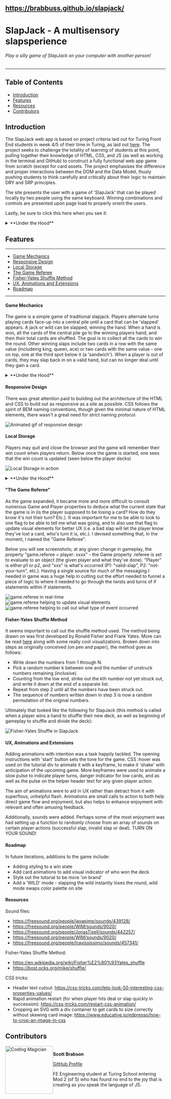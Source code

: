 https://brabbuss.github.io/slapjack/
---
# SlapJack - A multisensory slapsperience
###### Play a silly game of SlapJack on your computer with another person!


---
## Table of Contents
* [Introduction](#introduction)
* [Features](#features)
* [Resources](#resources)
* [Contributors](#contributors)

## Introduction
The SlapJack web app is based on project criteria laid out for Turing Front End students in week 4/5 of their time in Turing, as laid out [here](https://frontend.turing.io/projects/module-1/slapjack.html). The project seeks to challenge the totality of learning of students at this point, pulling together their knowledge of HTML, CSS, and JS (as well as working in the terminal and GitHub) to construct a fully functional web app game from scratch (except for card assets. The project emphasises the difference and proper interactions between the DOM and the Data Model, thusly pushing students to think carefully and critically about their logic to maintain DRY and SRP principles.

The site presents the user with a game of 'SlapJack' that can be played locally by two people using the same keyboard. Winning combinations and controls are presented upon page load to properly orient the users. 

Lastly, be sure to click this here when you see it:
<details>
  <summary>**Under the Hood**</summary>
There's more info under here about the functionality being described!
</details>

## Features
---
* [Game Mechanics](#game-mechanics)
* [Responsive Design](#responsive-design)
* [Local Storage](#local-storage)
* [The Game Referee](#the-game-referee)
* [Fisher-Yates Shuffle Method](#fisher-yates-shuffle-method)
* [UX, Animations and Extensions](#ux-animations-and-extensions)
* [Roadmap](#roadmap)
---

#### Game Mechanics
The game is a simple game of traditional slapjack. Players alternate turns playing cards face-up into a central pile until a card that can be 'slapped' appears. A jack or wild can be slapped, winning the hand. When a hand is won, all the cards of the central pile go to the winning players hand, and then their total cards are shuffled. The goal is to collect all the cards to win the round. Other winning slaps include two cards in a row with the same value (includeing king, queen, ace) or two cards with the same value - one on top, one at the third spot below it (a 'sandwich'). When a player is out of cards, they may slap back in on a valid hand, but can no longer deal until they gain a card.

<details>
  <summary>**Under the Hood**</summary>
A host of logic discussed further below powers this web app. Players interact with the game via keypresses - these key presses are attached to an event listener which in turn will create a keyboard event object. This object is passed to the nexessary functions to derive the information we need to help play proceed. Upon keypress, a cascade of functions is called and checked against various flags within the Player and Game classes.
</details>

#### Responsive Design
There was great attention paid to building out the architecture of the HTML and CSS to build out as responsive as a site as possible. CSS follows the spirit of BEM naming conventions, though given the minimal nature of HTML elements, there wasn't a great need for strict naming protocol. 

![Animated gif of responsive design](https://media.giphy.com/media/OWdn6RoN7IGsO56KKq/giphy.gif)

#### Local Storage
Players may quit and close the browser and the game will remember their win count when players return. Below once the game is started, one sees that the win count is updated (seen below the player decks)

![Local Storage in action](https://media.giphy.com/media/7R92FBF3w9yg2iqO53/giphy.gif)

<details>
  <summary>**Under the Hood**</summary>
The Game class contains a property that is an array that will contain players' current win count. That array is updated via a Player method which is called once a round has been won. At that same moment, a Game method is called to push that array to local storage with the aid of JSON stringify. To retrieve game data, a game method is called upon clicking 'start' when visiting the page after a refresh. If that method detects stored game data, the array containing the win count will be updated and the visual elements will then be updated. If there is no data detected, the win count array will be set to zero (technically undefined - an empty array). 
</details>

#### "The Game Referee"
As the game expanded, it became more and more difficult to consult numerous Game and Player properties to deduce what the current state that the game is in (is the player supposed to be losing a card? How do they know it's not their turn? Etc.). It was important for me to be able to look to one flag to be able to tell me what was going, and to also use that flag to update visual elements for better UX (i.e. a bad slap will let the player know they've lost a card, who's turn it is, etc.). I devised something that, in the moment, I named the "Game Referee". 

Below you will see screenshots; at any given change in gameplay, the property "game.referee = player: xxxx" - the Game property .referee is set to evaluate to an object (the given player and what they've done). "Player" is either p1 or p2, and "xxx" is what's occurred (P1: "valid-slap", P2: "not-your-turn", etc.). Having a single source for much of the messaging I needed in game was a huge help in cutting out the effort needed to funnel a piece of logic to where it needed to go through the twists and turns of if statements within if statements.

![game.referee in real-time](https://media.giphy.com/media/2AmMadJjq162RaiCWV/giphy.gif)
![game.referee helping to update visual elements](https://user-images.githubusercontent.com/66697338/93956021-6723f280-fd0e-11ea-8352-73b9d11c7e2f.png)
![game.referee helping to call out what type of event occurred](https://user-images.githubusercontent.com/66697338/93956025-69864c80-fd0e-11ea-8a02-2f20cb24231d.png)

#### Fisher-Yates Shuffle Method
It seems important to call out the shuffle method used. The method being drawn on was first developed by Ronald Fisher and Frank Yates. More can be read [here](https://bost.ocks.org/mike/shuffle/) along with some really cool visualizations. Broken down into steps as originally conceived (on pen and paper), the method goes as follows:

- Write down the numbers from 1 through N.
- Pick a random number k between one and the number of unstruck numbers remaining (inclusive).
- Counting from the low end, strike out the kth number not yet struck out, and write it down at the end of a separate list.
- Repeat from step 2 until all the numbers have been struck out.
- The sequence of numbers written down in step 3 is now a random permutation of the original numbers.

Ultimately that looked like the following for SlapJack (this method is called when a player wins a hand to shuffle their new deck, as well as beginning of gameplay to shuffle and divide the deck):

![Fisher-Yates Shuffle in SlapJack](https://user-images.githubusercontent.com/66697338/93957268-28436c00-fd11-11ea-8483-81f4cc2d5ab4.png)

#### UX, Animations and Extensions

Adding animations with intention was a task happily tackled. The opening instructions with 'start' button sets the tone for the game. CSS :hover was used on the tutorial div to animate it with a keyframe, to make it 'shake' with anticipation of the upcoming game. More keyframes were used to animate a slow pulse to indicate player turns, danger indicator for low cards, and as well as the pulse on the helper header text for any given player action. 

The aim of animations were to aid in UX rather than detract from it with superflous, unhelpful flash. Animations are small calls to action to both help direct game flow and enjoyment, but also helps to enhance enjoyment with relevant and often amusing feedback.

Additionally, sounds were added. Perhaps some of the most enjoyment was had setting up a function to randomly choose from an array of sounds on certain player actions (successful slap, invalid slap or deal). TURN ON YOUR SOUND!

#### Roadmap

In future iterations, additions to the game include:
- Adding styling to a win state
- Add card animations to add visual indicator of who won the deck
- Style out the tutorial to be more 'on brand'
- Add a 'WILD' mode - slapping the wild instantly loses the round, wild mode swaps color palette on site

#### Resources

Sound files:
- https://freesound.org/people/javapimp/sounds/439128/
- https://freesound.org/people/WIM/sounds/9020/
- https://freesound.org/people/JonasTisell/sounds/442257/
- https://freesound.org/people/WIM/sounds/9020/
- https://freesound.org/people/travississimo/sounds/457341/

Fisher-Yates Shuffle Method:
- https://en.wikipedia.org/wiki/Fisher%E2%80%93Yates_shuffle
- https://bost.ocks.org/mike/shuffle/

CSS tricks:
- Header text cutout: https://css-tricks.com/lets-look-50-interesting-css-properties-values/
- Rapid animation restart (for when player hits deal or slap quickly in succession): https://css-tricks.com/restart-css-animation/
- Cropping an SVG with a div container to get cards to size correctly without skewing card image: https://www.educative.io/edpresso/how-to-crop-an-image-in-css



## Contributors
<img src="https://avatars1.githubusercontent.com/u/66697338?s=460&u=3d2e338fdeb625c1940a87b1cfdb7ba6e7d16c5c&v=4" alt="Coding Magician"
 width="150" height="auto" style="float: left" />\
**Scott Brabson**

[GitHub Profile](https://github.com/brabbuss)

FE Engineering student at Turing School entering Mod 2 (of 5) who has found no end to the joy that is creating as you speak the language of JS.
